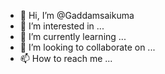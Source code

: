 - 👋 Hi, I’m @Gaddamsaikuma
- 👀 I’m interested in ...
- 🌱 I’m currently learning ...
- 💞️ I’m looking to collaborate on ...
- 📫 How to reach me ...

<!---
Gaddamsaikuma/Gaddamsaikuma is a ✨ special ✨ repository because its `README.md` (this file) appears on your GitHub profile.
You can click the Preview link to take a look at your changes.
--->
